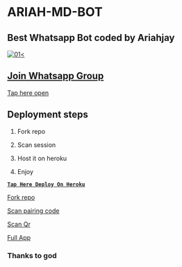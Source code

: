 # ARIAH-MD-BOT

## Best Whatsapp Bot coded by Ariahjay


  <a href="https://ibb.co/N6NMDtn"><img src="https://telegra.ph/file/f47e41a87b5598584d21c.jpg" alt="01" border="0" /><                  


## Join Whatsapp Group

[Tap here open](https://whatsapp.com/channel/0029VadMKr5CHDyqkvb0u30r)


## Deployment steps

1. Fork repo


2. Scan session


3. Host it on heroku


4. Enjoy


**[`Tap Here Deploy On Heroku`](https://dashboard.heroku.com/new?template=https://github.com/ibrahimaitech/jay-ai-bot)**



[Fork repo](https://github.com/Ariahjay/ARIAH-MD-BOT/fork)



[Scan pairing code]([https://ariahmd-ab25933e66c5.herokuapp.com/pair)



[Scan Qr](https://ariahmd-ab25933e66c5.herokuapp.com/qr)



[Full App](https://ariahmd-ab25933e66c5.herokuapp.com/qr)


### Thanks to god
